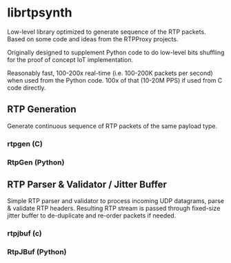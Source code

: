 # librtpsynth

Low-level library optimized to generate sequence of the RTP packets. Based on
some code and ideas from the RTPProxy projects.

Originally designed to supplement Python code to do low-level bits shuffling
for the proof of concept IoT implementation.

Reasonably fast, 100-200x real-time (i.e. 100-200K packets per second) when
used from the Python code. 100x of that (10-20M PPS) if used from C code
directly.

## RTP Generation

Generate continuous sequence of RTP packets of the same payload type.

### rtpgen (C)

### RtpGen (Python)

## RTP Parser & Validator / Jitter Buffer

Simple RTP parser and validator to process incoming UDP datagrams,
parse & validate RTP headers. Resulting RTP stream is passed through
fixed-size jitter buffer to de-duplicate and re-order packets if
needed.

### rtpjbuf (c)

### RtpJBuf (Python)
